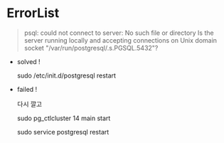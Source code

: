 # ErrorList

> psql: could not connect to server: No such file or directory
    Is the server running locally and accepting
    connections on Unix domain socket "/var/run/postgresql/.s.PGSQL.5432"? 

- solved !
  
    sudo /etc/init.d/postgresql restart

- failed !
  
    다시 깔고 

    sudo pg_ctlcluster 14 main start

    sudo service postgresql restart